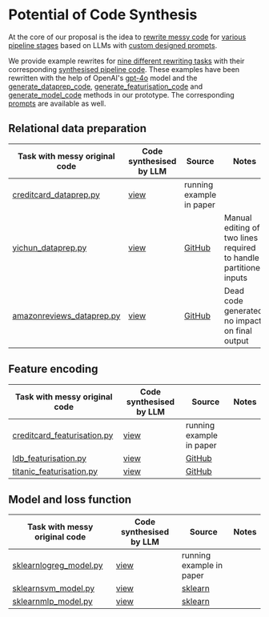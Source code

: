 # Potential of Code Synthesis

At the core of our proposal is the idea to [rewrite messy code](lester/rewrite/__init__.py) for [various pipeline stages](lester/benchmark/__init__.py) based on LLMs with [custom designed prompts](lester/rewrite/prompts.py). 

We provide example rewrites for [nine different rewriting tasks](lester/benchmark) with their corresponding [synthesised pipeline code](synthesised_code.py). These examples have been rewritten with the help of OpenAI's [gpt-4o](https://openai.com/index/hello-gpt-4o/) model and the [generate_dataprep_code](lester/rewrite/__init__.py#L17), [generate_featurisation_code](lester/rewrite/__init__.py#L40) and [generate_model_code](lester/rewrite/__init__.py#L54) methods in our prototype. The corresponding [prompts](lester/rewrite/prompts.py) are available as well.

## Relational data preparation

| Task with messy original code |  Code synthesised by LLM | Source | Notes |
|---|---|---|---|
| [creditcard_dataprep.py](lester/benchmark/creditcard_dataprep.py)  | [view](synthesised_code.py#L2)  | running example in paper ||
| [yichun_dataprep.py](lester/benchmark/yichun_dataprep.py) | [view](synthesised_code.py#L51) | [GitHub](https://github.com/YichunAstrid/e-commerce-use-case/tree/main/1116LogisticRegression) | Manual editing of two lines required<br/> to handle partitioned inputs |
| [amazonreviews_dataprep.py](lester/benchmark/amazonreviews_dataprep.py) | [view](synthesised_code.py#L81) | [GitHub](https://github.com/aayush210789/Deception-Detection-on-Amazon-reviews-dataset/blob/master/SVM_model.ipynb) |Dead code generated,<br/> no impact on final output|

## Feature encoding

| Task with messy original code |  Code synthesised by LLM | Source | Notes |
|---|---|---|---|
| [creditcard_featurisation.py](lester/benchmark/creditcard_featurisation.py)  | [view](synthesised_code.py#L117)  | running example in paper ||
| [ldb_featurisation.py](ester/benchmark/ldb_featurisation.py) | [view](synthesised_code.py#L164) | [GitHub](https://github.com/LittleDevilBig/Systems-for-AI-Quality/blob/main/main.py) | |
| [titanic_featurisation.py](lester/benchmark/titanic_featurisation.py) | [view](synthesised_code.py#L206) | [GitHub](https://github.com/josephmisiti/kaggle-titanic/blob/master/Titanic%20Classification.ipynb) ||

## Model and loss function

| Task with messy original code |  Code synthesised by LLM | Source | Notes |
|---|---|---|---|
| [sklearnlogreg_model.py](lester/benchmark/sklearnlogreg_model.py)  | [view](synthesised_code.py#L238)  | running example in paper ||
| [sklearnsvm_model.py](lester/benchmark/sklearnsvm_model.py)  | [view](synthesised_code.py#L257)  | [sklearn](https://scikit-learn.org/dev/modules/generated/sklearn.svm.SVC.html) ||
| [sklearnmlp_model.py](lester/benchmark/sklearnmlp_model.py)  | [view](synthesised_code.py#L276)  | [sklearn](https://scikit-learn.org/stable/modules/generated/sklearn.neural_network.MLPClassifier.html) ||





